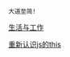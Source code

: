 
```
大道至简!
```
[生活与工作](https://github.com/raulfang/learnblog/issues/1)  

[重新认识js的this](http://link.zhihu.com/?target=https%3A//juejin.im/post/59aa71d56fb9a0248d24fae3)


